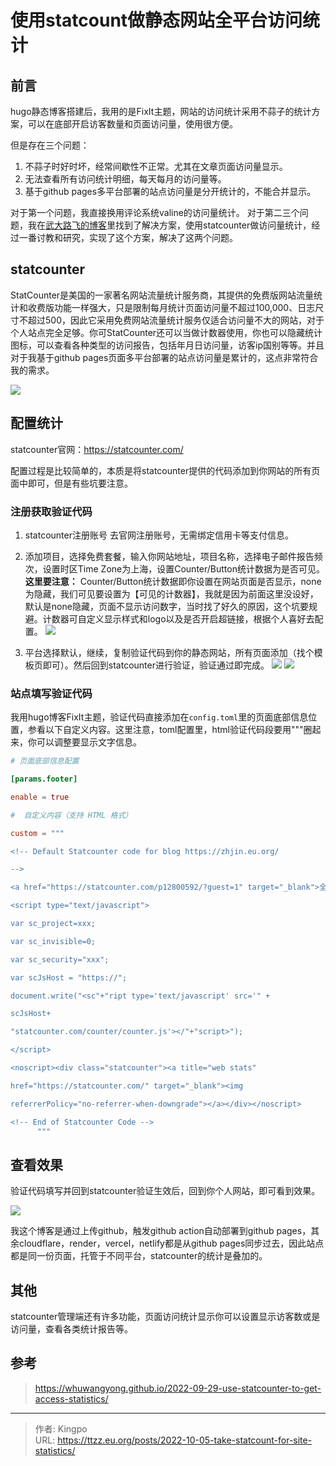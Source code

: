 # 使用statcount做静态网站全平台访问统计


<!--more-->

## 前言
hugo静态博客搭建后，我用的是FixIt主题，网站的访问统计采用不蒜子的统计方案，可以在底部开启访客数量和页面访问量，使用很方便。

但是存在三个问题：
1. 不蒜子时好时坏，经常间歇性不正常。尤其在文章页面访问量显示。
2. 无法查看所有访问统计明细，每天每月的访问量等。
3. 基于github pages多平台部署的站点访问量是分开统计的，不能合并显示。

对于第一个问题，我直接换用评论系统valine的访问量统计。
对于第二三个问题，我在[武大路飞的博客](https://whuwangyong.github.io/)里找到了解决方案，使用statcounter做访问量统计，经过一番讨教和研究，实现了这个方案，解决了这两个问题。


## statcounter
StatCounter是美国的一家著名网站流量统计服务商，其提供的免费版网站流量统计和收费版功能一样强大，只是限制每月统计页面访问量不超过100,000、日志尺寸不超过500，因此它采用免费网站流量统计服务仅适合访问量不大的网站，对于个人站点完全足够。你可StatCounter还可以当做计数器使用，你也可以隐藏统计图标，可以查看各种类型的访问报告，包括年月日访问量，访客ip国别等等。并且对于我基于github pages页面多平台部署的站点访问量是累计的，这点非常符合我的需求。

![](https://s3.bmp.ovh/imgs/2022/10/05/7367615351430187.png)

## 配置统计
statcounter官网：https://statcounter.com/

配置过程是比较简单的，本质是将statcounter提供的代码添加到你网站的所有页面中即可，但是有些坑要注意。

### 注册获取验证代码
1. statcounter注册账号
去官网注册账号，无需绑定信用卡等支付信息。

2. 添加项目，选择免费套餐，输入你网站地址，项目名称，选择电子邮件报告频次，设置时区Time Zone为上海，设置Counter/Button统计数据为是否可见。**这里要注意：** Counter/Button统计数据即你设置在网站页面是否显示，none为隐藏，我们可见要设置为【可见的计数器】，我就是因为前面这里没设好，默认是none隐藏，页面不显示访问数字，当时找了好久的原因，这个坑要规避。计数器可自定义显示样式和logo以及是否开启超链接，根据个人喜好去配置。
 ![](https://s3.bmp.ovh/imgs/2022/10/05/6f0000559434cb88.png)

3. 平台选择默认，继续，复制验证代码到你的静态网站，所有页面添加（找个模板页即可）。然后回到statcounter进行验证，验证通过即完成。
![](https://s3.bmp.ovh/imgs/2022/10/05/7d37aa27d334b75f.png)
![](https://s3.bmp.ovh/imgs/2022/10/05/050ca223e5ca0bb3.png)

### 站点填写验证代码
我用hugo博客FixIt主题，验证代码直接添加在`config.toml`里的页面底部信息位置，参看以下自定义内容。这里注意，toml配置里，html验证代码段要用"""圈起来，你可以调整要显示文字信息。
```toml
# 页面底部信息配置

[params.footer]

enable = true

#  自定义内容（支持 HTML 格式）

custom = """

<!-- Default Statcounter code for blog https://zhjin.eu.org/

-->

<a href="https://statcounter.com/p12800592/?guest=1" target="_blank">全平台总访问统计</a>

<script type="text/javascript">

var sc_project=xxx;

var sc_invisible=0;

var sc_security="xxx";

var scJsHost = "https://";

document.write("<sc"+"ript type='text/javascript' src='" +

scJsHost+

"statcounter.com/counter/counter.js'></"+"script>");

</script>

<noscript><div class="statcounter"><a title="web stats"

href="https://statcounter.com/" target="_blank"><img

referrerPolicy="no-referrer-when-downgrade"></a></div></noscript>

<!-- End of Statcounter Code -->
      """
```

## 查看效果
验证代码填写并回到statcounter验证生效后，回到你个人网站，即可看到效果。

![](https://s3.bmp.ovh/imgs/2022/10/05/a4f4c8ca7b3089f2.png)

我这个博客是通过上传github，触发github action自动部署到github pages，其余cloudflare，render，vercel，netlify都是从github pages同步过去，因此站点都是同一份页面，托管于不同平台，statcounter的统计是叠加的。

## 其他
statcounter管理端还有许多功能，页面访问统计显示你可以设置显示访客数或是访问量，查看各类统计报告等。

## 参考
> https://whuwangyong.github.io/2022-09-29-use-statcounter-to-get-access-statistics/

---

> 作者: Kingpo  
> URL: https://ttzz.eu.org/posts/2022-10-05-take-statcount-for-site-statistics/  

